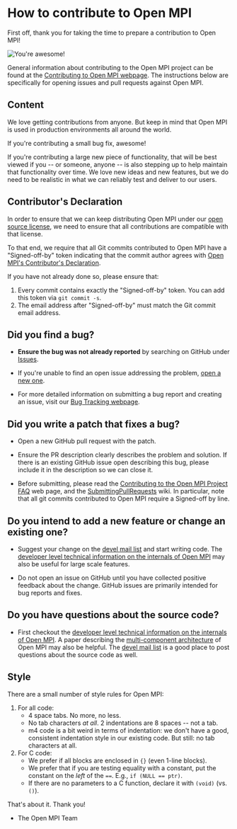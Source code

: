 # How to contribute to Open MPI

First off, thank you for taking the time to prepare a contribution to
Open MPI!

![You're awesome!](https://www.open-mpi.org/images/youre-awesome.jpg)

General information about contributing to the Open MPI project can be found at the [Contributing to Open MPI webpage](https://www.open-mpi.org/community/contribute/).
The instructions below are specifically for opening issues and pull requests against Open MPI.

## Content

We love getting contributions from anyone.  But keep in mind that Open
MPI is used in production environments all around the world.

If you're contributing a small bug fix, awesome!

If you're contributing a large new piece of functionality, that will
be best viewed if you -- or someone, anyone -- is also stepping up to
help maintain that functionality over time.  We love new ideas and new
features, but we do need to be realistic in what we can reliably test
and deliver to our users.

## Contributor's Declaration

In order to ensure that we can keep distributing Open MPI under our
[open source license](/LICENSE), we need to ensure that all
contributions are compatible with that license.

To that end, we require that all Git commits contributed to Open MPI
have a "Signed-off-by" token indicating that the commit author agrees
with [Open MPI's Contributor's
Declaration](https://github.com/open-mpi/ompi/wiki/Admistrative-rules#contributors-declaration).

If you have not already done so, please ensure that:

1. Every commit contains exactly the "Signed-off-by" token.  You can
add this token via `git commit -s`.
1. The email address after "Signed-off-by" must match the Git commit
email address.

## **Did you find a bug?**

* **Ensure the bug was not already reported** by searching on GitHub under [Issues](https://github.com/open-mpi/ompi/issues).

* If you're unable to find an open issue addressing the problem, [open a new one](https://github.com/open-mpi/ompi/issues/new).

* For more detailed information on submitting a bug report and creating an issue, visit our [Bug Tracking webpage](https://www.open-mpi.org/community/help/bugs.php).

## **Did you write a patch that fixes a bug?**

* Open a new GitHub pull request with the patch.

* Ensure the PR description clearly describes the problem and solution. If there is an existing GitHub issue open describing this bug, please include it in the description so we can close it.

* Before submitting, please read the [Contributing to the Open MPI Project FAQ](https://www.open-mpi.org/faq/?category=contributing) web page, and the [SubmittingPullRequests](https://github.com/open-mpi/ompi/wiki/SubmittingPullRequests) wiki.  In particular, note that all git commits contributed to Open MPI require a Signed-off by line.

## **Do you intend to add a new feature or change an existing one?**

* Suggest your change on the [devel mail list](https://www.open-mpi.org/community/lists/ompi.php) and start writing code.  The [developer level technical information on the internals of Open MPI](https://www.open-mpi.org/faq/?category=developers) may also be useful for large scale features.

* Do not open an issue on GitHub until you have collected positive feedback about the change. GitHub issues are primarily intended for bug reports and fixes.

## **Do you have questions about the source code?**

* First checkout the [developer level technical information on the internals of Open MPI](https://www.open-mpi.org/faq/?category=developers).  A paper describing the [multi-component architecture](https://www.open-mpi.org/papers/ics-2004/ics-2004.pdf)  of Open MPI may also be helpful.  The [devel mail list](https://www.open-mpi.org/community/lists/ompi.php) is a good place to post questions about the source code as well.

## Style

There are a small number of style rules for Open MPI:

1. For all code:
    * 4 space tabs.  No more, no less.
    * No tab characters *at all*.  2 indentations are 8 spaces -- not a tab.
    * m4 code is a bit weird in terms of indentation: we don't have a
      good, consistent indentation style in our existing code.  But
      still: no tab characters at all.
1. For C code:
    * We prefer if all blocks are enclosed in `{}` (even 1-line
      blocks).
    * We prefer that if you are testing equality with a constant, put
      the constant on the *left* of the `==`.  E.g., `if (NULL ==
      ptr)`.
    * If there are no parameters to a C function, declare it with
      `(void)` (vs. `()`).

That's about it.  Thank you!

- The Open MPI Team

